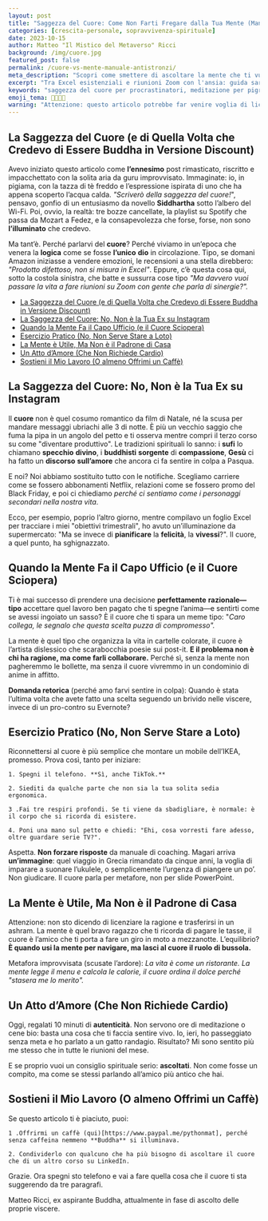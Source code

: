 ```yaml
---
layout: post
title: "Saggezza del Cuore: Come Non Farti Fregare dalla Tua Mente (Manuale per Ex Buddha in Saldo)"
categories: [crescita-personale, sopravvivenza-spirituale]
date: 2023-10-15
author: Matteo "Il Mistico del Metaverso" Ricci
background: /img/cuore.jpg
featured_post: false
permalink: /cuore-vs-mente-manuale-antistronzi/
meta_description: "Scopri come smettere di ascoltare la mente che ti vuole infilare in un ufficio open space dell'anima. Esercizi pratici per ex illuminati in crisi e aspiranti poeti falliti."
excerpt: "Tra Excel esistenziali e riunioni Zoom con l'ansia: guida sarcastica per chi credeva di essere Buddha ma fa fatica a staccare le notifiche."
keywords: "saggezza del cuore per procrastinatori, meditazione per pigri, come non diventare uno zombie da ufficio, detox spirituale low cost, ribellione alla mente razionale"
emoji_tema: 💼🔥🙏😂
warning: "Attenzione: questo articolo potrebbe far venire voglia di licenziare la tua ansia e sposare un cactus simbolico"
---
```


## La Saggezza del Cuore (e di Quella Volta che Credevo di Essere Buddha in Versione Discount)

Avevo iniziato questo articolo come **l’ennesimo** post rimasticato, riscritto e impacchettato con la solita aria da guru improvvisato. Immaginate: io, in pigiama, con la tazza di tè freddo e l’espressione ispirata di uno che ha appena scoperto l’acqua calda. *"Scriverò della saggezza del cuore!*", pensavo, gonfio di un entusiasmo da novello **Siddhartha** sotto l’albero del Wi-Fi. Poi, ovvio, la realtà: tre bozze cancellate, la playlist su Spotify che passa da Mozart a Fedez, e la consapevolezza che forse, forse, non sono **l’illuminato** che credevo.

Ma tant’è. Perché parlarvi del **cuore**? Perché viviamo in un’epoca che venera la **logica** come se fosse **l’unico** **dio** in circolazione. Tipo, se domani Amazon iniziasse a vendere emozioni, le recensioni a una stella direbbero: *"Prodotto difettoso, non si misura in Excel"*. Eppure, c’è questa cosa qui, sotto la costola sinistra, che batte e sussurra cose tipo *"Ma davvero vuoi passare la vita a fare riunioni su Zoom con gente che parla di sinergie?".*

- [La Saggezza del Cuore (e di Quella Volta che Credevo di Essere Buddha in Versione Discount)](#la-saggezza-del-cuore-e-di-quella-volta-che-credevo-di-essere-buddha-in-versione-discount)
- [La Saggezza del Cuore: No, Non è la Tua Ex su Instagram](#la-saggezza-del-cuore-no-non-è-la-tua-ex-su-instagram)
- [Quando la Mente Fa il Capo Ufficio (e il Cuore Sciopera)](#quando-la-mente-fa-il-capo-ufficio-e-il-cuore-sciopera)
- [Esercizio Pratico (No, Non Serve Stare a Loto)](#esercizio-pratico-no-non-serve-stare-a-loto)
- [La Mente è Utile, Ma Non è il Padrone di Casa](#la-mente-è-utile-ma-non-è-il-padrone-di-casa)
- [Un Atto d’Amore (Che Non Richiede Cardio)](#un-atto-damore-che-non-richiede-cardio)
- [Sostieni il Mio Lavoro (O almeno Offrimi un Caffè)](#sostieni-il-mio-lavoro-o-almeno-offrimi-un-caffè)



##  La Saggezza del Cuore: No, Non è la Tua Ex su Instagram

Il **cuore** non è quel cosumo romantico da film di Natale, né la scusa per mandare messaggi ubriachi alle 3 di notte. È più un vecchio saggio che fuma la pipa in un angolo del petto e ti osserva mentre compri il terzo corso su come "diventare produttivo". Le tradizioni spirituali lo sanno: i **sufi** lo chiamano **specchio** **divino**, i **buddhisti** **sorgente** di **compassione**, **Gesù** ci ha fatto un **discorso** **sull’amore** che ancora ci fa sentire in colpa a Pasqua.

E noi? Noi abbiamo sostituito tutto con le notifiche. Scegliamo carriere come se fossero abbonamenti Netflix, relazioni come se fossero promo del Black Friday, e poi ci chiediamo *perché ci sentiamo come i personaggi secondari nella nostra vita*.

Ecco, per esempio, poprio l’altro giorno, mentre compilavo un foglio Excel per tracciare i miei "obiettivi trimestrali", ho avuto un’illuminazione da supermercato: "Ma se invece di **pianificare** la **felicità**, la **vivessi**?". Il cuore, a quel punto, ha sghignazzato.

## Quando la Mente Fa il Capo Ufficio (e il Cuore Sciopera)

Ti è mai successo di prendere una decisione **perfettamente** **razionale—tipo** accettare quel lavoro ben pagato che ti spegne l’anima—e sentirti come se avessi ingoiato un sasso? È il cuore che ti spara un meme tipo: "*Caro collega, le segnalo che questa scelta puzza di compromesso".*

La mente è quel tipo che organizza la vita in cartelle colorate, il cuore è l’artista dislessico che scarabocchia poesie sui post-it. **E il problema non è chi ha ragione, ma come farli collaborare.** Perché sì, senza la mente non pagheremmo le bollette, ma senza il cuore vivremmo in un condominio di anime in affitto.

**Domanda retorica** (perché amo farvi sentire in colpa): Quando è stata l’ultima volta che avete fatto una scelta seguendo un brivido nelle viscere, invece di un pro-contro su Evernote?

## Esercizio Pratico (No, Non Serve Stare a Loto)

Riconnettersi al cuore è più semplice che montare un mobile dell’IKEA, promesso. 
Prova così, tanto per iniziare:

    1. Spegni il telefono. **Sì, anche TikTok.**

    2. Siediti da qualche parte che non sia la tua solita sedia ergonomica.

    3 .Fai tre respiri profondi. Se ti viene da sbadigliare, è normale: è il corpo che si ricorda di esistere.

    4. Poni una mano sul petto e chiedi: "Ehi, cosa vorresti fare adesso, oltre guardare serie TV?".

Aspetta. **Non forzare risposte** da manuale di coaching. Magari arriva **un’immagine**: quel viaggio in Grecia rimandato da cinque anni, la voglia di imparare a suonare l’ukulele, o semplicemente l’urgenza di piangere un po’. Non giudicare. Il cuore parla per metafore, non per slide PowerPoint.

## La Mente è Utile, Ma Non è il Padrone di Casa

Attenzione: non sto dicendo di licenziare la ragione e trasferirsi in un ashram. La mente è quel bravo ragazzo che ti ricorda di pagare le tasse, il cuore è l’amico che ti porta a fare un giro in moto a mezzanotte. L’equilibrio? **È quando usi la mente per navigare, ma lasci al cuore il ruolo di bussola.**

Metafora improvvisata (scusate l’ardore): *La vita è come un ristorante. La mente legge il menu e calcola le calorie, il cuore ordina il dolce perché "stasera me lo merito".*

## Un Atto d’Amore (Che Non Richiede Cardio)

Oggi, regalati 10 minuti di **autenticità**. Non servono ore di meditazione o cene bio: basta una cosa che ti faccia sentire vivo. Io, ieri, ho passeggiato senza meta e ho parlato a un gatto randagio. Risultato? Mi sono sentito più me stesso che in tutte le riunioni del mese.

E se proprio vuoi un consiglio spirituale serio: **ascoltati**. Non come fosse un compito, ma come se stessi parlando all’amico più antico che hai.

## Sostieni il Mio Lavoro (O almeno Offrimi un Caffè)

Se questo articolo ti è piaciuto, puoi:

    1 .Offrirmi un caffè (qui)[https://www.paypal.me/pythonmat], perché senza caffeina nemmeno **Buddha** si illuminava.

    2. Condividerlo con qualcuno che ha più bisogno di ascoltare il cuore che di un altro corso su LinkedIn.

Grazie. Ora spegni sto telefono e vai a fare quella cosa che il cuore ti sta suggerendo da tre paragrafi.

Matteo Ricci, ex aspirante Buddha, attualmente in fase di ascolto delle proprie viscere.

